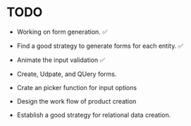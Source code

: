 # TODO

- Working on form generation. ✅
- Find a good strategy to generate forms for each entity. ✅
- Animate the input validation ✅

- Create, Udpate, and QUery forms.
- Crate an picker function for input options
- Design the work flow of product creation
- Establish a good strategy for relational data creation.

